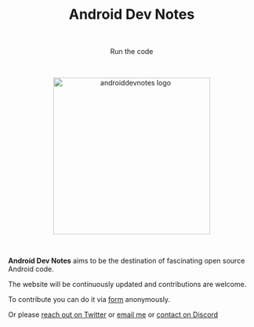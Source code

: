 <h1 align="center">Android Dev Notes</h1></br>

<p align="center">
Run the code
</p>
<br>

<p align="center">
<img width="320px" src="https://i.imgur.com/lK1ndQA.png" alt="androiddevnotes logo"></img>
</p><br>


**Android Dev Notes** aims to be the destination of fascinating open source Android code.

The website will be continuously updated and contributions are welcome.

To contribute you can do it via [form](https://forms.gle/W5hhvX8yvTFvoztc7) anonymously.

Or please [reach out on Twitter](https://twitter.com/androiddevnotes) or [email me](mailto:awesomedevnotes@gmail.com) or [contact on Discord](discord.gg/7BgVnSb3SF) 